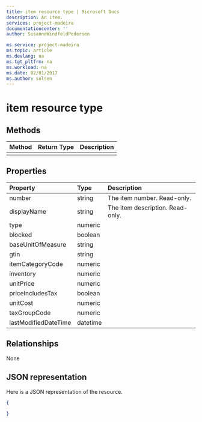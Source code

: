 ```yaml
---
title: item resource type | Microsoft Docs
description: An item.
services: project-madeira
documentationcenter: ''
author: SusanneWindfeldPedersen

ms.service: project-madeira
ms.topic: article
ms.devlang: na
ms.tgt_pltfrm: na
ms.workload: na
ms.date: 02/01/2017
ms.author: solsen
---
```


# item resource type

## Methods

| Method       | Return Type  |Description|
|:---------------|:--------|:----------|
||||

## Properties
| Property	   | Type	|Description|
|:---------------|:--------|:----------|
|number|string|The item number. Read-only.|
|displayName|string|The item description. Read-only.|
|type|numeric||
|blocked|boolean||
|baseUnitOfMeasure|string||
|gtin|string||
|itemCategoryCode|numeric||
|inventory|numeric||
|unitPrice|numeric||
|priceIncludesTax|boolean||
|unitCost|numeric||
|taxGroupCode|numeric||
|lastModifiedDateTime|datetime||  


## Relationships
None

## JSON representation

Here is a JSON representation of the resource.


```json
{
  
}

```
